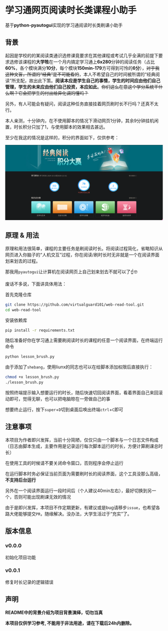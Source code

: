 # 学习通网页阅读时长类课程小助手

基于**python-pyautogui**实现的学习通阅读时长类刷课小助手

## 背景

起因是学校的的某阅读类通识选修课竟要求在其他课程或考试几乎全满的前提下要求选修该课程的**大学牲**在一个月内搞定学习通上**6x280**分钟的阅读任务（占比**60%**，各个模块满分**10分**，每个模块**150min-179**方可得到可怜的**6分**），~~对于我这种文盲，所谓的“经典”是不可能看的~~，本人不希望自己的时间被所谓的“经典阅读”所支配，故出此下策。**阅读本应是学生自己的事情，学生的时间应由他们自己管理，学生的未来应由他们自己投资，本应如此**。~~你们这么在意这个学分系统干什么啊？它会把学生的付出给异化调的懂吗？~~

另外，有人可能会有疑问，阅读这种任务直接挂着网页刷时长不行吗？还真不太行。

本人亲测，十分钟内，在不使用脚本的情况下滑动网页1分钟，其余9分钟挂机闲置，时长积分只加了1，与使用脚本的效果相去甚远。

至少在我这的情况是这样的，积分的界面如下，仅供参考：

![grade-demo](https://github.com/virtualguard101/web-read-tool/blob/main/demo0.png?raw=true)

## 原理 & 用法

原理和用法很简单，课程的主要任务是刷阅读时长。将阅读过程简化，省略知识从网页进入你脑子的“人机交互”过程，你在阅读/刷时长时无非就是一个在阅读界面划来划去的过程。

那我用`pyautogui`让计算机在阅读网页上自己划来划去不就可以了☝🤓

废话不多说，下面讲具体用法：

首先克隆仓库
```bash
git clone https://github.com/virtualguard101/web-read-tool.git
cd web-read-tool
```

安装依赖库
```bash
pip install -r requirements.txt
```

随后准备好你在学习通上需要刷阅读时长的课程的任意一个阅读界面，在终端运行命令
```bash
python lesson_brush.py
```

由于添加了`shebang`，使用liunx的同志也可以在给脚本添加权限后直接执行：
```bash
chmod +x lesson_brush.py
./lesson_brush.py
```

按照终端提示输入想要运行的时长，随后快速切回阅读界面，看着界面自己来回滚动即可，觉得无聊，也可以把电脑晾在一旁做自己的事

想要终止运行，按下`super`+`D`切到桌面后唤出终端`ctrl`+`C`即可

## 注意事项

本项目为作者即兴发挥，当前十分简陋，仅仅只由一个脚本与一个日志文件构成（日志由脚本生成，主要作用是记录运行每次脚本运行的时长，方便计算刷课总时长）

在使用工具的时候请不要关闭命令窗口，否则程序会停止运行

在运行脚本时务必保证当前页面为需要刷时长的阅读界面，这个工具没那么高级，**不支持后台运行**

另外在一个阅读界面运行一段时间后（个人建议40min左右），最好切换到另一个，否则可能出现刷课无效的情况

由于是即兴发挥，本项目不作定期更新，有建议或是bug请移步`issue`，也希望各路大佬能够提交`PR`，随缘解决。没办法，大学生活过于“充实”了。

## 版本信息

### v0.0.0
初始化项目功能
### v0.0.1
修复时长记录的逻辑错误

## 声明

**README中的背景介绍为项目背景演绎，切勿当真**

**本项目仅供学习参考, 不能用于非法用途，请在下载后24h内删除。**
